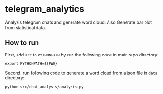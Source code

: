 # telegram_analytics
Analysis telegram chats and generate word cloud. Also Generate bar plot from statistical data.

## How to run
First, add `src` to `PYTHONPATH` by run the following code in main repo directory:
```
export PYTHONPATH=${PWD}
```

Second, run following code to generate a word cloud from a json file in `data` directory:
```
python src/chat_analysis/analysis.py
```
